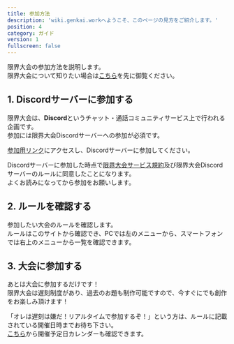 ```yaml
---
title: 参加方法
description: 'wiki.genkai.workへようこそ、このページの見方をご紹介します。'
position: 4
category: ガイド
version: 1
fullscreen: false
---
```


限界大会の参加方法を説明します。        
限界大会について知りたい場合は[こちら](/)を先に御覧ください。

## 1. Discordサーバーに参加する

限界大会は、**Discord**というチャット・通話コミュニティサービス上で行われる企画です。       
参加には限界大会Discordサーバーへの参加が必須です。

[参加用リンク](https://link.m86.work/genkait)にアクセスし、Discordサーバーに参加してください。

<alert type="warning">

Discordサーバーに参加した時点で[限界大会サービス規約](/docs/terms)及び限界大会Discordサーバーのルールに同意したことになります。        
よくお読みになってから参加をお願いします。

</alert>

## 2. ルールを確認する

参加したい大会のルールを確認します。        
ルールはこのサイトから確認でき、PCでは左のメニューから、スマートフォンでは右上のメニューから一覧を確認できます。

## 3. 大会に参加する

あとは大会に参加するだけです！      
限界大会は遅刻制度があり、過去のお題も制作可能ですので、今すぐにでも創作をお楽しみ頂けます！

「オレは遅刻は嫌だ！リアルタイムで参加するぞ！」という方は、ルールに記載されている開催日時までお待ち下さい。        
[こちら](https://calendar.google.com/calendar/embed?src=qqap93b5q6ndvlecsm9iare5ek%40group.calendar.google.com&ctz=Asia%2FTokyo)から開催予定日カレンダーも確認できます。